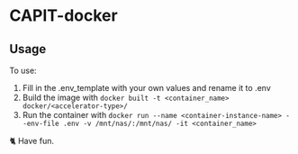 # CAPIT-docker

## Usage 

To use:

1. Fill in the .env_template with your own values and rename it to .env
2. Build the image with `docker built -t <container_name> docker/<accelerator-type>/`
3. Run the container with `docker run --name <container-instance-name> --env-file .env -v /mnt/nas/:/mnt/nas/ -it <container_name>`

🐈 Have fun.